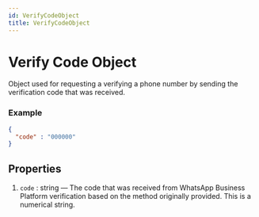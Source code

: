 ```yaml
---
id: VerifyCodeObject
title: VerifyCodeObject
---
```


# Verify Code Object
Object used for requesting a verifying a phone number by sending the verification code that was received.

### Example
```json
{
  "code" : "000000"
}
```

## Properties
1. `code` : string — The code that was received from WhatsApp Business Platform verification based on the method originally provided. This is a numerical string.
